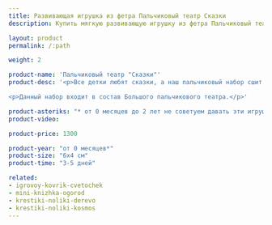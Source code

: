```yaml
---
title: Развивающая игрушка из фетра Пальчиковый театр Сказки
description: Купить мягкую развивающую игрушку из фетра Пальчиковый театр Сказки в магазине KiddyTrick

layout: product
permalink: /:path

weight: 2

product-name: 'Пальчиковый театр "Сказки"'
product-desc: '<p>Все детки любят сказки, а наш пальчиковый набор сшит специально для того, чтобы рассказывать их было еще интереснее. Набор состоит из домика, 12 пальчиковых персонажей (дедушка, бабушка, внучка, курочка, кошка, собака, мышка, лягушка, зайка, лисичка, волк и медведь),  колобка, репки и двух яиц, одно из которых разборное на липучке. Такой набор персонажей позволит обыграть такие сказки, как Репка, Колобок, Теремок и Курочка Ряба, а при желании и смекалке еще много других.</p>

<p>Данный набор входит в состав Большого пальчикового театра.</p>'

product-asteriks: "* от 0 месяцев до 2 лет не советуем давать эти игрушки в руки ребенку, рекомендуем использовать только в целях привлечения внимания."
product-video:

product-price: 1300

product-year: "от 0 месяцев*"
product-size: "6х4 см"
product-time: "3-5 дней"

related:
- igrovoy-kovrik-cvetochek
- mini-knizhka-ogorod
- krestiki-noliki-derevo
- krestiki-noliki-kosmos
---
```

	